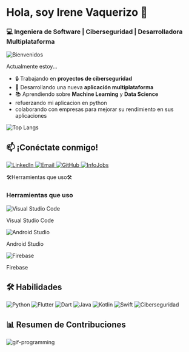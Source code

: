 # Hola, soy Irene Vaquerizo 👋

### 💻 Ingeniera de Software | Ciberseguridad | Desarrolladora Multiplataforma

![Bienvenidos](https://media.giphy.com/media/3ohzdKvLT1DxFxhZAI/giphy.gif)

Actualmente estoy...  
- 🔒 Trabajando en **proyectos de ciberseguridad**  
- 📱 Desarrollando una nueva **aplicación multiplataforma**  
- 📚 Aprendiendo sobre **Machine Learning** y **Data Science**  
-  refuerzando mi aplicacion en python 
- colaborando con empresas para mejorar su rendimiento en sus aplicaciones



 ![Top Langs](https://github-readme-stats.vercel.app/api/top-langs/?username=Irene28java&layout=compact&theme=radical)


## 📫 ¡Conéctate conmigo!

<a href="www.linkedin.com/in/irene-vaquerizo-09a74a15a">
  <img src="https://img.shields.io/badge/-LinkedIn-blue?style=flat-square&logo=Linkedin&logoColor=white" alt="LinkedIn">
</a>
<a href="mailto:irevdm1993@gmail.com">
  <img src="https://img.shields.io/badge/-Email-c14438?style=flat-square&logo=Gmail&logoColor=white" alt="Email">
</a>
<a href="https://github.com/Irene28java">
  <img src="https://img.shields.io/badge/-GitHub-181717?style=flat-square&logo=github" alt="GitHub">
</a>
<!-- Enlace a InfoJobs -->
<a href="https://www.infojobs.net">
  <img src="https://img.shields.io/badge/-InfoJobs-4B8BE5?style=flat-square&logo=infojobs&logoColor=white" alt="InfoJobs">
</a>



🛠️Herramientas que uso🛠️
<!-- Herramientas que uso -->
<h3 class="text-[#0e141b] text-[22px] font-bold leading-tight tracking-[-0.015em] px-4 pb-3 pt-5">Herramientas que uso</h3>
<div class="flex gap-3 p-3 flex-wrap pr-4 max-w-[960px]">
  <!-- Visual Studio Code -->
  <div class="flex items-center gap-2">
    <img src="https://img.shields.io/badge/-Visual%20Studio%20Code-007ACC?style=flat-square&logo=visual-studio-code&logoColor=white" alt="Visual Studio Code">
    <p class="text-[#0e141b] text-sm font-medium leading-normal">Visual Studio Code</p>
  </div>
  <!-- Android Studio -->
  <div class="flex items-center gap-2">
    <img src="https://img.shields.io/badge/-Android%20Studio-3DDC84?style=flat-square&logo=android-studio&logoColor=white" alt="Android Studio">
    <p class="text-[#0e141b] text-sm font-medium leading-normal">Android Studio</p>
  </div>
  <!-- Firebase -->
  <div class="flex items-center gap-2">
    <img src="https://img.shields.io/badge/-Firebase-FFCA28?style=flat-square&logo=firebase&logoColor=black" alt="Firebase">
    <p class="text-[#0e141b] text-sm font-medium leading-normal">Firebase</p>
  </div>
</div>


## 🛠️ Habilidades
![Python](https://img.shields.io/badge/-Python-3776AB?style=flat-square&logo=Python&logoColor=white)
![Flutter](https://img.shields.io/badge/-Flutter-02569B?style=flat-square&logo=Flutter&logoColor=white)
![Dart](https://img.shields.io/badge/-Dart-0175C2?style=flat-square&logo=Dart&logoColor=white)
![Java](https://img.shields.io/badge/-Java-007396?style=flat-square&logo=Java&logoColor=white)
![Kotlin](https://img.shields.io/badge/-Kotlin-0095D5?style=flat-square&logo=Kotlin&logoColor=white)
![Swift](https://img.shields.io/badge/-Swift-FA7343?style=flat-square&logo=Swift&logoColor=white)
![Ciberseguridad](https://img.shields.io/badge/-Ciberseguridad-informational?style=flat-square&logo=Security&logoColor=white)

## 📊 Resumen de Contribuciones


![gif-programming](https://media.giphy.com/media/qgQUggAC3Pfv687qPC/giphy.gif)




